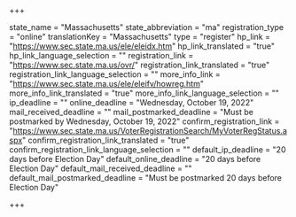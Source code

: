 +++

state_name = "Massachusetts"
state_abbreviation = "ma"
registration_type = "online"
translationKey = "Massachusetts"
type = "register"
hp_link = "https://www.sec.state.ma.us/ele/eleidx.htm"
hp_link_translated = "true"
hp_link_language_selection = ""
registration_link = "https://www.sec.state.ma.us/ovr/"
registration_link_translated = "true"
registration_link_language_selection = ""
more_info_link = "https://www.sec.state.ma.us/ele/eleifv/howreg.htm"
more_info_link_translated = "true"
more_info_link_language_selection = ""
ip_deadline = ""
online_deadline = "Wednesday, October 19, 2022"
mail_received_deadline = ""
mail_postmarked_deadline = "Must be postmarked by Wednesday, October 19, 2022"
confirm_registration_link = "https://www.sec.state.ma.us/VoterRegistrationSearch/MyVoterRegStatus.aspx"
confirm_registration_link_translated = "true"
confirm_registration_link_language_selection = ""
default_ip_deadline = "20 days before Election Day"
default_online_deadline = "20 days before Election Day"
default_mail_received_deadline = ""
default_mail_postmarked_deadline = "Must be postmarked 20 days before Election Day"

+++
